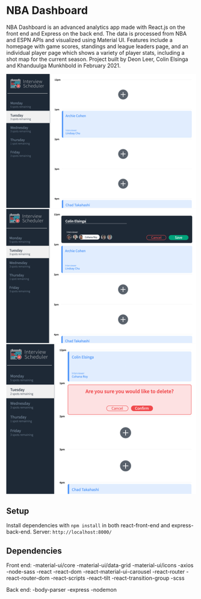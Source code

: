 # NBA Dashboard

NBA Dashboard is an advanced analytics app made with React.js on the front end and Express on the back end. The data is processed from NBA and ESPN APIs and visualized using Material UI. Features include a homepage with game scores, standings and league leaders page, and an individual player page which shows a variety of player stats, including a shot map for the current season. Project built by Deon Leer, Colin Elsinga and Khanduulga Munkhbold in February 2021.

!["Select a day"](https://github.com/celsinga/scheduler/blob/master/screenshots/app1.png)
!["Add an appointment and choose an interviewer"](https://github.com/celsinga/scheduler/blob/master/screenshots/app2.png)
!["Delete or edit a scheduled appointment"](https://github.com/celsinga/scheduler/blob/master/screenshots/app3.png)

## Setup

Install dependencies with `npm install` in both react-front-end and express-back-end.
Server: `http://localhost:8000/`

## Dependencies
Front end:
-material-ui/core
-material-ui/data-grid
-material-ui/icons
-axios
-node-sass
-react
-react-dom
-react-material-ui-carousel
-react-router
-react-router-dom
-react-scripts
-react-tilt
-react-transition-group
-scss

Back end:
-body-parser
-express
-nodemon
